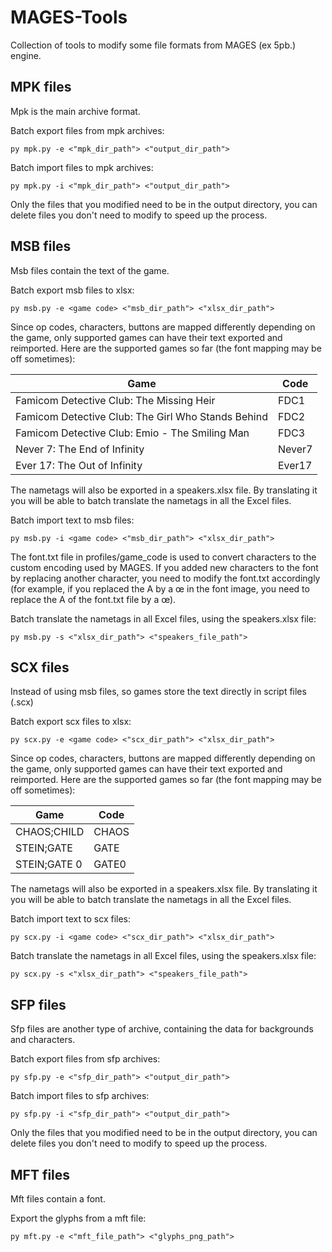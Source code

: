 # MAGES-Tools

Collection of tools to modify some file formats from MAGES (ex 5pb.) engine.

## MPK files

Mpk is the main archive format.

Batch export files from mpk archives:

```
py mpk.py -e <"mpk_dir_path"> <"output_dir_path">
```

Batch import files to mpk archives:

```
py mpk.py -i <"mpk_dir_path"> <"output_dir_path">
```

Only the files that you modified need to be in the output directory, you can delete files you don't need to modify to speed up the process.

## MSB files

Msb files contain the text of the game.

Batch export msb files to xlsx:

```
py msb.py -e <game code> <"msb_dir_path"> <"xlsx_dir_path">
```
Since op codes, characters, buttons are mapped differently depending on the game, only supported games can have their text exported and reimported. Here are the supported games so far (the font mapping may be off sometimes):

| Game   | Code |
|---      |---    |
|Famicom Detective Club: The Missing Heir|FDC1
|Famicom Detective Club: The Girl Who Stands Behind|FDC2
|Famicom Detective Club: Emio - The Smiling Man|FDC3
|Never 7: The End of Infinity|Never7
|Ever 17: The Out of Infinity|Ever17

The nametags will also be exported in a speakers.xlsx file. By translating it you will be able to batch translate the nametags in all the Excel files.

Batch import text to msb files:

```
py msb.py -i <game code> <"msb_dir_path"> <"xlsx_dir_path">
```
The font.txt file in profiles/game_code is used to convert characters to the custom encoding used by MAGES. If you added new characters to the font by replacing another character, you need to modify the font.txt accordingly (for example, if you replaced the A by a œ in the font image, you need to replace the A of the font.txt file by a œ).

Batch translate the nametags in all Excel files, using the speakers.xlsx file:

```
py msb.py -s <"xlsx_dir_path"> <"speakers_file_path">
```

## SCX files

Instead of using msb files, so games store the text directly in script files (.scx)

Batch export scx files to xlsx:

```
py scx.py -e <game code> <"scx_dir_path"> <"xlsx_dir_path">
```
Since op codes, characters, buttons are mapped differently depending on the game, only supported games can have their text exported and reimported. Here are the supported games so far (the font mapping may be off sometimes):

| Game   | Code |
|---      |---    |
|CHAOS;CHILD|CHAOS
|STEIN;GATE|GATE
|STEIN;GATE 0|GATE0

The nametags will also be exported in a speakers.xlsx file. By translating it you will be able to batch translate the nametags in all the Excel files.

Batch import text to scx files:

```
py scx.py -i <game code> <"scx_dir_path"> <"xlsx_dir_path">
```

Batch translate the nametags in all Excel files, using the speakers.xlsx file:

```
py scx.py -s <"xlsx_dir_path"> <"speakers_file_path">
```

## SFP files

Sfp files are another type of archive, containing the data for backgrounds and characters.

Batch export files from sfp archives:

```
py sfp.py -e <"sfp_dir_path"> <"output_dir_path">
```

Batch import files to sfp archives:

```
py sfp.py -i <"sfp_dir_path"> <"output_dir_path">
```

Only the files that you modified need to be in the output directory, you can delete files you don't need to modify to speed up the process.

## MFT files

Mft files contain a font.

Export the glyphs from a mft file:

```
py mft.py -e <"mft_file_path"> <"glyphs_png_path">
```